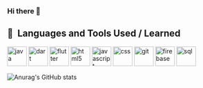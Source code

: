 ### Hi there 👋

<!--
**prajwalacharyaa/prajwalacharyaa** is a ✨ _special_ ✨ repository because its `README.md` (this file) appears on your GitHub profile.

Here are some ideas to get you started:

- 🔭 I’m currently working on ...
- 🌱 I’m currently learning ...
- 👯 I’m looking to collaborate on ...
- 🤔 I’m looking for help with ...
- 💬 Ask me about ...
- 📫 How to reach me: ...
- 😄 Pronouns: ...
- ⚡ Fun fact: ...
-->
<h2> 🚀 &nbsp;Languages and Tools Used / Learned </h2>
<p align="left">
  
<img src="https://cdn.jsdelivr.net/gh/devicons/devicon@latest/icons/java/java-original.svg" alt="java" width="45" height="45"/>
<img src="https://cdn.jsdelivr.net/gh/devicons/devicon@latest/icons/dart/dart-original.svg" alt="dart" width="45" height="45"/>
          
               
<img src="https://cdn.jsdelivr.net/gh/devicons/devicon@latest/icons/flutter/flutter-original.svg" alt="flutter" width="45" height="45" />
<img src="https://cdn.jsdelivr.net/gh/devicons/devicon@latest/icons/html5/html5-original.svg" alt="html5" width="45" height="45"/>
<img src="https://cdn.jsdelivr.net/gh/devicons/devicon@latest/icons/javascript/javascript-original.svg" alt="javascript" width="45" height="45"/>
<img src="https://cdn.jsdelivr.net/gh/devicons/devicon@latest/icons/css3/css3-original.svg" alt="css" width="45" height="45"/>

<img src="https://cdn.jsdelivr.net/gh/devicons/devicon@latest/icons/git/git-plain.svg" alt="git" width="45" height="45"/>
<img src="https://cdn.jsdelivr.net/gh/devicons/devicon@latest/icons/firebase/firebase-original.svg" alt="firebase" width="45" height="45" /> 
<img src="https://cdn.jsdelivr.net/gh/devicons/devicon@latest/icons/azuresqldatabase/azuresqldatabase-original.svg" alt="sql" width="45" height="45"/>

![Anurag's GitHub stats](https://github-readme-stats.vercel.app/api?username=prajwalacharyaa&show_icons=true&theme=radical)
          
</p>

